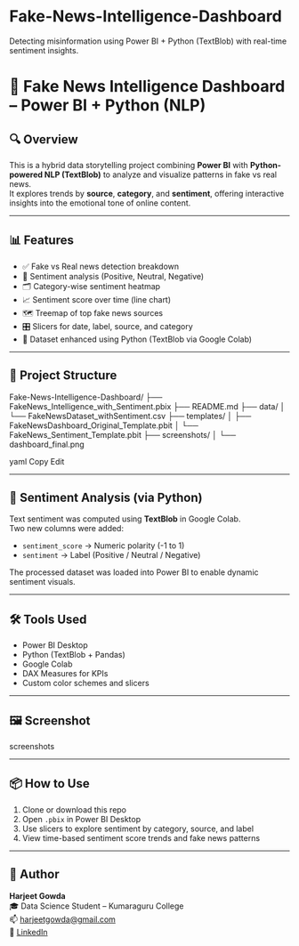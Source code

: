 # Fake-News-Intelligence-Dashboard
Detecting misinformation using Power BI + Python (TextBlob) with real-time sentiment insights.

# 📰 Fake News Intelligence Dashboard – Power BI + Python (NLP)

## 🔍 Overview
This is a hybrid data storytelling project combining **Power BI** with **Python-powered NLP (TextBlob)** to analyze and visualize patterns in fake vs real news.  
It explores trends by **source**, **category**, and **sentiment**, offering interactive insights into the emotional tone of online content.

---

## 📊 Features

- ✅ Fake vs Real news detection breakdown
- 🧠 Sentiment analysis (Positive, Neutral, Negative)
- 🗂️ Category-wise sentiment heatmap
- 📈 Sentiment score over time (line chart)
- 🗺️ Treemap of top fake news sources
- 🎛️ Slicers for date, label, source, and category
- 💾 Dataset enhanced using Python (TextBlob via Google Colab)

---

## 📁 Project Structure

Fake-News-Intelligence-Dashboard/
├── FakeNews_Intelligence_with_Sentiment.pbix
├── README.md
├── data/
│ └── FakeNewsDataset_withSentiment.csv
├── templates/
│ ├── FakeNewsDashboard_Original_Template.pbit
│ └── FakeNews_Sentiment_Template.pbit
├── screenshots/
│ └── dashboard_final.png

yaml
Copy
Edit

---

## 🧪 Sentiment Analysis (via Python)

Text sentiment was computed using **TextBlob** in Google Colab.  
Two new columns were added:
- `sentiment_score` → Numeric polarity (-1 to 1)
- `sentiment` → Label (Positive / Neutral / Negative)

The processed dataset was loaded into Power BI to enable dynamic sentiment visuals.

---

## 🛠 Tools Used

- Power BI Desktop
- Python (TextBlob + Pandas)
- Google Colab
- DAX Measures for KPIs
- Custom color schemes and slicers

---

## 🖼️ Screenshot

screenshots

---

## 📦 How to Use

1. Clone or download this repo
2. Open `.pbix` in Power BI Desktop
3. Use slicers to explore sentiment by category, source, and label
4. View time-based sentiment score trends and fake news patterns

---

## 👤 Author

**Harjeet Gowda**  
🎓 Data Science Student – Kumaraguru College  
📫 harjeetgowda@gmail.com  
🔗 [LinkedIn](https://www.linkedin.com/in/harjeet-gowda-a0490033)
